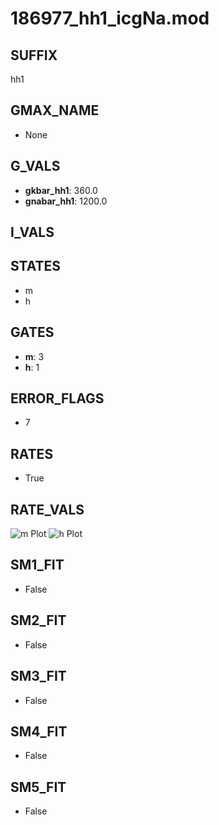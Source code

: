 # 186977_hh1_icgNa.mod

## SUFFIX

hh1

## GMAX_NAME

- None

## G_VALS

- **gkbar_hh1**: 360.0
- **gnabar_hh1**: 1200.0

## I_VALS


## STATES

- m
- h

## GATES

- **m**: 3
- **h**: 1

## ERROR_FLAGS

- 7

## RATES

- True

## RATE_VALS

![m Plot](/Users/pbozelos/Dropbox/icg-Chai-Panos/supermodels/output_markdown_files/Na/186977_hh1_icgNa.mod/images/m.png)
![h Plot](/Users/pbozelos/Dropbox/icg-Chai-Panos/supermodels/output_markdown_files/Na/186977_hh1_icgNa.mod/images/h.png)

## SM1_FIT

- False

## SM2_FIT

- False

## SM3_FIT

- False

## SM4_FIT

- False

## SM5_FIT

- False

